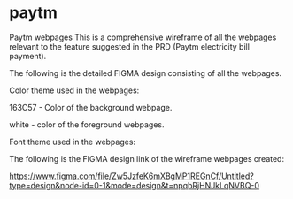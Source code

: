 # paytm
Paytm webpages
This is a comprehensive wireframe of all the webpages relevant to the feature suggested in the PRD (Paytm electricity bill payment).

The following is the detailed FIGMA design consisting of all the webpages.

Color theme used in the webpages:

163C57 -  Color of the background webpage.

white - color of the foreground webpages.

Font theme used in the webpages:

The following is the FIGMA design link of the wireframe webpages created:

https://www.figma.com/file/Zw5JzfeK6mXBgMP1REGnCf/Untitled?type=design&node-id=0-1&mode=design&t=npqbRjHNJkLqNVBQ-0
